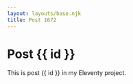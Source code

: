 ```yaml
---
layout: layouts/base.njk
title: Post 1672
---
```


# Post {{ id }}

This is post {{ id }} in my Eleventy project.
